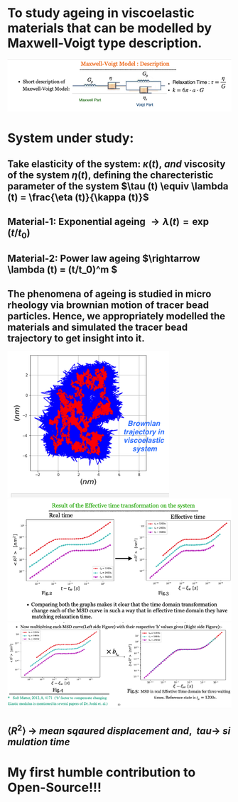 # To study ageing in viscoelastic materials that can be modelled by Maxwell-Voigt type description.
![alt text](https://github.com/108mk/Random-Walk-Simulation-to-study-Anamolous-Diffusion/blob/f71bfa1af2486db9b9027e288b7d79fdd03e4011/demo%20images/maxwell%20voigt%20material.png?raw=true)
# System under study:
## Take elasticity of the system: $\kappa (t),\ and$  viscosity of the system $\eta (t)$, defining the charecteristic parameter of the system $\tau (t) \equiv \lambda (t) = \frac{\eta (t)}{\kappa (t)}$
## Material-1: Exponential ageing $\rightarrow  \lambda (t) = \exp (t/t_0)$ 
## Material-2: Power law ageing $\rightarrow \lambda (t) =  (t/t_0)^m $
## The phenomena of ageing is studied in micro rheology via brownian motion of tracer bead particles. Hence, we appropriately modelled the materials and simulated the tracer bead trajectory to get insight into it.
![alt text](https://github.com/108mk/Random-Walk-Simulation-to-study-Anamolous-Diffusion/blob/f71bfa1af2486db9b9027e288b7d79fdd03e4011/demo%20images/trajectories.png?raw=true)
![alt text](https://github.com/108mk/Random-Walk-Simulation-to-study-Anamolous-Diffusion/blob/f71bfa1af2486db9b9027e288b7d79fdd03e4011/demo%20images/ett-1.png?raw=true)
![alt text](https://github.com/108mk/Random-Walk-Simulation-to-study-Anamolous-Diffusion/blob/f71bfa1af2486db9b9027e288b7d79fdd03e4011/demo%20images/ett-2.png?raw=true)
## $\left< R^2 \right>\ \rightarrow\ mean\ sqaured\ displacement\ and,\ \ tau \rightarrow\ simulation\ time$
# My first humble contribution to Open-Source!!!
